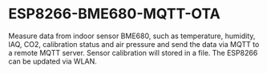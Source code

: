 # ESP8266-BME680-MQTT-OTA
Measure data from indoor sensor BME680, such as temperature, humidity, IAQ, CO2, calibration status and air pressure and send the data via MQTT to a remote MQTT server. Sensor calibration will stored in a file. The ESP8266 can be updated via WLAN.
